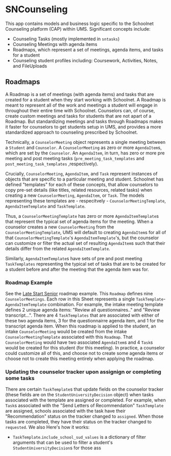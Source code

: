 # SNCounseling
This app contains models and business logic specific to the Schoolnet Counseling platform (CAP) within
UMS. Significant concepts include:
- Counseling Tasks (mostly implemented in `sntasks`)
- Counseling Meetings with agenda items
- Roadmaps, which represent a set of meetings, agenda items, and tasks for a student
- Counseling student profiles including: Coursework, Activities, Notes, and FileUploads


## Roadmaps
A Roadmap is a set of meetings (with agenda items) and tasks that are created for a student when they start working
with Schoolnet. A Roadmap is meant to represent all of the work and meetings a student will engage in throughout their entire time with Schoolnet. Counselors can, of course, create custom meetings and tasks for students that are not apart of a Roadmap. But standardizing meetings and tasks through Roadmaps makes it faster for counselors to get students setup in UMS, and provides a more standardized approach to counseling prescribed by Schoolnet.

Technically, a `CounselorMeeting` object represents a single meeting between a `Student` and `Counselor`. A `CounselorMeeting` as zero or more `AgendaItem`s, which are set by the `Counselor`. An `AgendaItem`, in turn, has zero or more pre meeting and post meeting tasks (`pre_meeting_task_templates` and `post_meeting_task_templates` ,respectively).

Crucially, `CounselorMeeting`, `AgendaItem`, and `Task` represent instances of objects that are specific to a particular meeting and student. Schoolnet has defined "templates" for each of these concepts, that allow counselors to copy pre-set details (like titles, related resources, related tasks) when creating a new `CounselorMeeting`, `AgendaItem`, or `Task`. The models representing these templates are - respecitvely - `CounselorMeetingTemplate`, `AgendaItemTemplate` and `TaskTemplate`.

Thus, a `CounselorMeetingTemplate` has zero or more `AgendaItemTemplate`s that represent the typical set of agenda items for the meeting. When a counselor creates a new `CounselorMeeting` from the `CounselorMeetingTemplate`, UMS will default to creating `AgendaItem`s for all of that `CounselorMeetingTemplate`'s `AgendaItemTemplate`'s, but the counselor can customize or filter the actual set of resulting `AgendaItem`s such that their details differ from the related `AgendaItemTemplate`.

Similarly, `AgendaItemTemplate`s have sets of pre and post meeting `TaskTemplates` representing the typical set of tasks that are to be created for a student before and after the meeting that the agenda item was for.

### Roadmap Example
See the [Late Start Senior](https://docs.google.com/spreadsheets/d/1oAshALY44ina1a-FJAJ4wzEIWojj_IwGxCeGoUakZdc/edit#gid=0) roadmap example. This `Roadmap` defines nine `CounselorMeetings`. Each row in this Sheet represents a single `TaskTemplate`-`AgendaItemTemplate` combination. For example, the intake meeting template defines 2 unique agenda items: "Review all questionnaires.." and "Review transcript...". There are 4 `TaskTemplates` that are associated with either of these two agenda items, 3 for the questionnairre agenda item, and 1 for the transcript agenda item. When this roadmap is applied to the student, an intake `CounselorMeeting` would be created from the intake `CounselorMeetingTemplate` associated with this `Roadmap`. That `CounselorMeeting` would have two associated `AgendaItem`s and 4 `Task`s would be created for this student (for this meeting). In practice, a counselor could customize all of this, and choose not to create some agenda items or choose not to create this meeting entirely when applying the roadmap.

### Updating the counselor tracker upon assignign or completing some tasks
There are certain `TaskTemplate`s that update fields on the counselor tracker (these fields are on the `StudentUniversityDecision` object) when tasks associated with the template are assigned or completed.
For example, when `Task`s associated with the "Send Letters of Recommendation" `TaskTemplate` are assigned, schools associated with the task have their "Recommendation" status on the tracker changed to `assigned`. When those tasks are completed, they have their status on the tracker changed to `requested`.
We also 
Here's how it works:
- `TaskTemplate`.`include_school_sud_values` is a dictionary of filter arguments that can be used to filter a student's `StudentUniversityDecision`s for those ass
